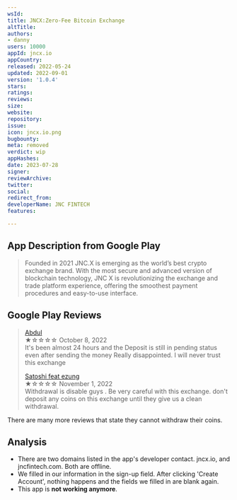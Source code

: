```yaml
---
wsId: 
title: JNCX:Zero-Fee Bitcoin Exchange
altTitle: 
authors:
- danny
users: 10000
appId: jncx.io
appCountry: 
released: 2022-05-24
updated: 2022-09-01
version: '1.0.4'
stars: 
ratings: 
reviews: 
size: 
website: 
repository: 
issue: 
icon: jncx.io.png
bugbounty: 
meta: removed
verdict: wip
appHashes: 
date: 2023-07-28
signer: 
reviewArchive: 
twitter: 
social: 
redirect_from: 
developerName: JNC FINTECH
features: 

---
```


## App Description from Google Play

> Founded in 2021 JNC.X is emerging as the world’s best crypto exchange brand. With the most secure and advanced version of blockchain technology, JNC X is revolutionizing the exchange and trade platform experience, offering the smoothest payment procedures and easy-to-use interface.

## Google Play Reviews 

> [Abdul](https://play.google.com/store/apps/details?id=jncx.io&gl=in)<br>
  ★☆☆☆☆ October 8, 2022 <br>
       It's been almost 24 hours and the Deposit is still in pending status even after sending the money Really disappointed. I will never trust this exchange
>
> [Satoshi feat ezung](https://play.google.com/store/apps/details?id=jncx.io&gl=in)<br>
  ★☆☆☆☆ November 1, 2022 <br>
       Withdrawal is disable guys . Be very careful with this exchange. don't deposit any coins on this exchange until they give us a clean withdrawal.

There are many more reviews that state they cannot withdraw their coins.

## Analysis 

- There are two domains listed in the app's developer contact. jncx.io, and jncfintech.com. Both are offline.
- We filled in our information in the sign-up field. After clicking 'Create Account', nothing happens and the fields we filled in are blank again. 
- This app is **not working anymore**. 
